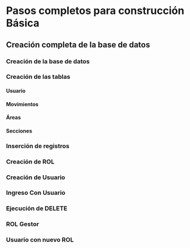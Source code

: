 # Pasos completos para construcción Básica

## Creación completa de la base de datos

### Creación de la base de datos


### Creación de las tablas


#### Usuario


#### Movimientos



#### Áreas


#### Secciones


### Inserción de registros


### Creación de ROL


### Creación de Usuario


### Ingreso Con Usuario


### Ejecución de DELETE


### ROL Gestor


### Usuario con nuevo ROL

